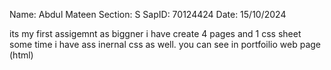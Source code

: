 Name: Abdul Mateen
Section: S
SapID: 70124424
Date: 15/10/2024


its my first assigemnt as biggner
i have create 4 pages and 1 css sheet some time i have ass inernal css as well. you can see in portfoilio web page (html)

